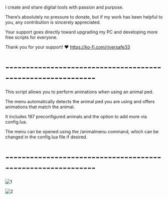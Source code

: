 I create and share digital tools with passion and purpose.

There’s absolutely no pressure to donate, but if my work has been helpful to you, any contribution is sincerely appreciated.

Your support goes directly toward upgrading my PC and developing more free scripts for everyone.

Thank you for your support! ❤️ https://ko-fi.com/riversafe33

# ------------------------------------------------------------ #

This script allows you to perform animations when using an animal ped.

The menu automatically detects the animal ped you are using and offers animations that match the animal.

It includes 197 preconfigured animals and the option to add more via config.lua.

The menu can be opened using the /animalmenu command, which can be changed in the config.lua file if desired.

# ------------------------------------------------------------ #

![1](https://github.com/user-attachments/assets/4d0e069d-8dae-43d1-a319-636c7fc7fea7)

![2](https://github.com/user-attachments/assets/69ef2b81-1d65-46a4-aa5a-68240b14c87a)
